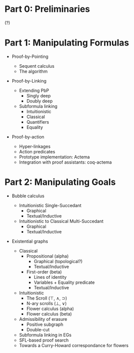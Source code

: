 # Part 0: Preliminaries

(?)

# Part 1: Manipulating Formulas

- Proof-by-Pointing
  - Sequent calculus
  - The algorithm

- Proof-by-Linking
  - Extending PbP
    - Singly deep
    - Doubly deep
  - Subformula linking
    - Intuitionistic
    - Classical
    - Quantifiers
    - Equality

- Proof-by-action
  - Hyper-linkages
  - Action predicates
  - Prototype implementation: Actema
  - Integration with proof assistants: coq-actema

# Part 2: Manipulating Goals

- Bubble calculus
  - Intuitionistic Single-Succedant
    - Graphical
    - Textual/Inductive
  - Intuitionistic to Classical Multi-Succedant
    - Graphical
    - Textual/Inductive

- Existential graphs
  - Classical
    - Propositional (alpha)
      - Graphical (topological?)
      - Textual/Inductive
    - First-order (beta)
      - Lines of identity
      - Variables + Equality predicate
      - Textual/Inductive
  - Intuitionistic
    - The Scroll (⊤, ∧, ⊃)
    - N-ary scrolls (⊥, ∨)
    - Flower calculus (alpha)
    - Flower calculus (beta)
  - Admissibility of erasure
    - Positive subgraph
    - Double-cut
  - Subformula linking in EGs
  - SFL-based proof search
  - Towards a Curry-Howard correspondance for flowers